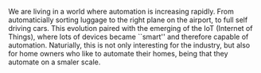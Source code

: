 We are living in a world where automation is increasing rapidly. From automaticially sorting luggage to the right plane on the airport, to full self driving cars. This evolution paired with the emerging of the IoT (Internet of Things), where lots of devices became ``smart'' and therefore capable of automation. Naturially, this is not only interesting for the industry, but also for home owners who like to automate their homes, being that they automate on a smaler scale.   